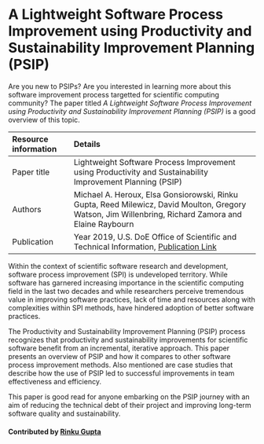 # A Lightweight Software Process Improvement using Productivity and Sustainability Improvement Planning (PSIP)

Are you new to PSIPs? Are you interested in learning more about this software improvement process targetted for scientific computing community? The paper titled *A Lightweight Software Process Improvement using Productivity and Sustainability Improvement Planning (PSIP)* is a good overview of this topic.

Resource information | Details
:--- | :--- 
Paper title  | Lightweight Software Process Improvement using Productivity and Sustainability Improvement Planning (PSIP)
Authors | Michael A. Heroux, Elsa Gonsiorowski, Rinku Gupta, Reed Milewicz, David Moulton, Gregory Watson,  Jim Willenbring, Richard Zamora and Elaine Raybourn
Publication | Year 2019, U.S. DoE Office of Scientific and Technical Information, [Publication Link](https://www.osti.gov/biblio/1574620)

Within the context of scientific software research and development, software process improvement (SPI) is undeveloped territory. While software has garnered increasing importance in the scientific computing field in the last two decades and while researchers perceive tremendous value in improving software practices, lack of time and resources along with complexities within SPI methods, have hindered adoption of better software practices.

The Productivity and Sustainability Improvement Planning (PSIP) process recognizes that productivity and sustainability improvements for scientific software benefit from an incremental, iterative approach.  This paper presents an overview of PSIP and how it compares to other software process improvement methods. Also mentioned are case studies that describe how the use of PSIP led to successful improvements in team effectiveness and efficiency. 

This paper is good read for anyone embarking on the PSIP journey with an aim of reducing the technical debt of their project and improving long-term software quality and sustainability.

#### Contributed by [Rinku Gupta](http://github.com/rinkug)


<!---
Publish: yes
Pinned: yes
Categories: Planning, Collaboration
Topics: Software process improvement, Strategies for more effective teams 
Tags: website
Level: 2
Prerequisites: defaults
Aggregate: none
--->

